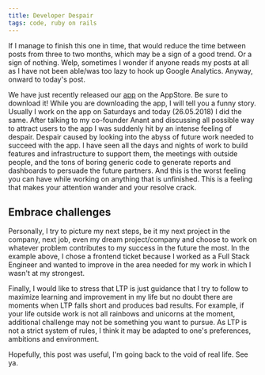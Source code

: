 ```yaml
---
title: Developer Despair
tags: code, ruby on rails
---
```


If I manage to finish this one in time, that would reduce the time between posts from three to two months, which may be a sign of a good trend.
Or a sign of nothing. Welp, sometimes I wonder if anyone reads my posts at all as I have not been able/was too lazy to hook up Google Analytics.
Anyway, onward to today's post.

We have just recently released our [app](https://itunes.apple.com/gb/app/buddify/id1109432813) on the AppStore.
Be sure to download it!
While you are downloading the app, I will tell you a funny story.
Usually I work on the app on Saturdays and today (26.05.2018) I did the same.
After talking to my co-founder Anant and discussing all possible way to attract users to the app I was suddenly hit by an intense feeling of despair.
Despair caused by looking into the abyss of future work needed to succeed with the app.
I have seen all the days and nights of work to build features and infrastructure to support them, the meetings with outside people,
and the tons of boring generic code to generate reports and dashboards to persuade the future partners.
And this is the worst feeling you can have while working on anything that is unfinished.
This is a feeling that makes your attention wander and your resolve crack.

Embrace challenges
------------------

Personally, I try to picture my next steps, be it my next project in the company, next job, even my dream project/company and choose to work on whatever problem
contributes to my success in the future the most.
In the example above, I chose a frontend ticket because I worked as a Full Stack Engineer and wanted to improve in the
area needed for my work in which I wasn't at my strongest.

Finally, I would like to stress that LTP is just guidance that I try to follow to maximize learning and improvement in my life
but no doubt there are moments when LTP falls short and produces bad results.
For example, if your life outside work is not all rainbows and unicorns at the moment, additional challenge may not be something you want to pursue.
As LTP is not a strict system of rules, I think it may be adapted to one's preferences, ambitions and environment.

Hopefully, this post was useful, I'm going back to the void of real life. See ya.
